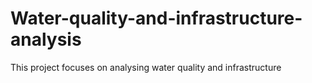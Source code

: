# Water-quality-and-infrastructure-analysis
This project focuses on analysing water quality and infrastructure

